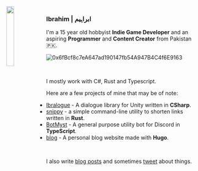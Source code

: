 <img align="left" width=20% height=20% src="https://i.ibb.co/x6cZFyk/11072009254.jpg">

### Ibrahim | ابراہیم


I'm a 15 year old hobbyist **Indie Game Developer** and an aspiring **Programmer** and **Content Creator** from Pakistan 🇵🇰.

![0x6fBcf8c7eA647ad190147fb54A947B4C4f6E9163](https://img.shields.io/badge/eth%20-0x6fBcf8c7eA647ad190147fb54A947B4C4f6E9163-%23434871)

<br>

I mostly work with C#, Rust and Typescript.

Here are a few projects of mine that may be of note:

- [Ibralogue](https://github.com/ibra/Ibralogue) - A dialogue library for Unity written in **CSharp**.
- [snippy](https://github.com/ibra/snippy) - a simple command-line utility to shorten links written in **Rust**.
- [BotMyst](https://github.com/BotMyst/BotMystRevival) - A general purpose utility bot for Discord in **TypeScript**.
- [blog](https://github.com/ibra/blog) - A personal blog website made with **Hugo**.
<br> 

I also write [blog posts](https://ibra.github.io) and sometimes [tweet](https://twitter.com/IbrahDev) about things.
